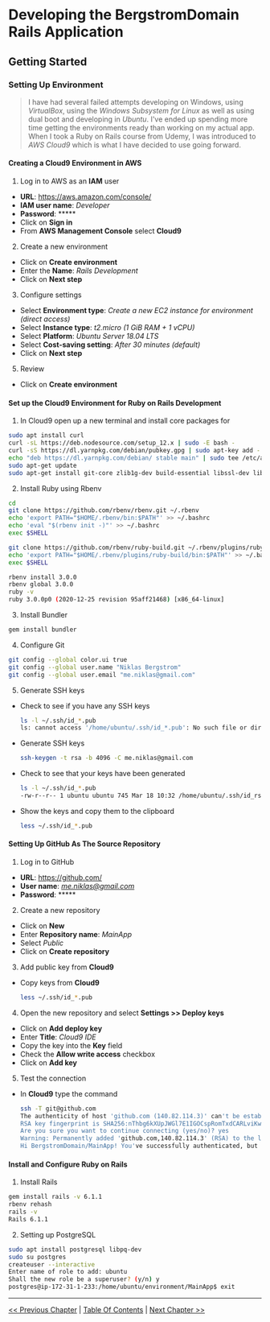# Developing the BergstromDomain Rails Application  #


## Getting Started ##


### Setting Up Environment ###
> I have had several failed attempts developing on Windows, using *VirtualBox*, using the *Windows Subsystem for Linux* as well as using dual boot and developing in *Ubuntu*. I've ended up spending more time getting the environments ready than working on my actual app. When I took a Ruby on Rails course from Udemy, I was introduced to *AWS Cloud9* which is what I have decided to use going forward.


#### Creating a Cloud9 Environment in AWS ####
1. Log in to AWS as an __IAM__ user
  - __URL__: https://aws.amazon.com/console/
  - __IAM user name__: *Developer*
  - __Password__: *****
  - Click on __Sign in__
  - From __AWS Management Console__ select __Cloud9__
2. Create a new environment
  - Click on __Create environment__
  - Enter the __Name__: *Rails Development*
  - Click on __Next step__
3. Configure settings
  - Select __Environment type__: *Create a new EC2 instance for environment (direct access)*
  - Select __Instance type__: *t2.micro (1 GiB RAM + 1 vCPU)*
  - Select __Platform__: *Ubuntu Server 18.04 LTS*
  - Select __Cost-saving setting__: *After 30 minutes (default)*
  - Click on __Next step__
5. Review
  - Click on __Create environment__


#### Set up the Cloud9 Environment for Ruby on Rails Development  ####
1. In Cloud9 open up a new terminal and install core packages for
  ```bash
  sudo apt install curl
  curl -sL https://deb.nodesource.com/setup_12.x | sudo -E bash -
  curl -sS https://dl.yarnpkg.com/debian/pubkey.gpg | sudo apt-key add -
  echo "deb https://dl.yarnpkg.com/debian/ stable main" | sudo tee /etc/apt/sources.list.d/yarn.list
  sudo apt-get update
  sudo apt-get install git-core zlib1g-dev build-essential libssl-dev libreadline-dev libyaml-dev libsqlite3-dev sqlite3 libxml2-dev libxslt1-dev libcurl4-openssl-dev software-properties-common libffi-dev nodejs yarn
  ```
2. Install Ruby using Rbenv
  ```bash
  cd
  git clone https://github.com/rbenv/rbenv.git ~/.rbenv
  echo 'export PATH="$HOME/.rbenv/bin:$PATH"' >> ~/.bashrc
  echo 'eval "$(rbenv init -)"' >> ~/.bashrc
  exec $SHELL

  git clone https://github.com/rbenv/ruby-build.git ~/.rbenv/plugins/ruby-build
  echo 'export PATH="$HOME/.rbenv/plugins/ruby-build/bin:$PATH"' >> ~/.bashrc
  exec $SHELL

  rbenv install 3.0.0
  rbenv global 3.0.0
  ruby -v
  ruby 3.0.0p0 (2020-12-25 revision 95aff21468) [x86_64-linux]
  ```
3. Install Bundler
  ```bash
  gem install bundler
  ```
4. Configure Git
  ```bash
  git config --global color.ui true
  git config --global user.name "Niklas Bergstrom"
  git config --global user.email "me.niklas@gmail.com"
  ```
5. Generate SSH keys
- Check to see if you have any SSH keys
  ```bash
  ls -l ~/.ssh/id_*.pub
  ls: cannot access '/home/ubuntu/.ssh/id_*.pub': No such file or directory
  ```
- Generate SSH keys
  ```bash
  ssh-keygen -t rsa -b 4096 -C me.niklas@gmail.com
  ```
- Check to see that your keys have been generated
  ```bash
  ls -l ~/.ssh/id_*.pub
  -rw-r--r-- 1 ubuntu ubuntu 745 Mar 18 10:32 /home/ubuntu/.ssh/id_rsa.pub
  ```
- Show the keys and copy them to the clipboard
  ```bash
  less ~/.ssh/id_*.pub
  ```


#### Setting Up GitHub As The Source Repository ####
1. Log in to GitHub
  - __URL__: https://github.com/
  - __User name__: *me.niklas@gmail.com*
  - __Password__: *****
2. Create a new repository
  - Click on __New__
  - Enter __Repository name__: *MainApp*
  - Select *Public*
  - Click on __Create repository__
3. Add public key from __Cloud9__
  - Copy keys from __Cloud9__
    ```bash
    less ~/.ssh/id_*.pub
    ```
4. Open the new repository and select __Settings >> Deploy keys__
  - Click on __Add deploy key__
  - Enter __Title__: *Cloud9 IDE*
  - Copy the key into the __Key__ field
  - Check the __Allow write access__ checkbox
  - Click on __Add key__
5. Test the connection
  - In __Cloud9__ type the command
    ```bash
    ssh -T git@github.com
    The authenticity of host 'github.com (140.82.114.3)' can't be established.
    RSA key fingerprint is SHA256:nThbg6kXUpJWGl7E1IGOCspRomTxdCARLviKw6E5SY8.
    Are you sure you want to continue connecting (yes/no)? yes
    Warning: Permanently added 'github.com,140.82.114.3' (RSA) to the list of known hosts.
    Hi BergstromDomain/MainApp! You've successfully authenticated, but GitHub does not provide shell access.
    ```

#### Install and Configure Ruby on Rails ####
1. Install Rails
  ```bash
  gem install rails -v 6.1.1
  rbenv rehash
  rails -v
  Rails 6.1.1
  ```
2. Setting up PostgreSQL
  ```bash
  sudo apt install postgresql libpq-dev
  sudo su postgres
  createuser --interactive
  Enter name of role to add: ubuntu
  Shall the new role be a superuser? (y/n) y
  postgres@ip-172-31-1-233:/home/ubuntu/environment/MainApp$ exit
  ```


----------
[<< Previous Chapter](../section_1_getting_started/1_0_getting_started.md) | [Table Of Contents](../developing_the_bergstromdomain_rails_application.md) | [Next Chapter >>](../section_1_getting_started/1_2_creating_a_new_rails_application.md)

